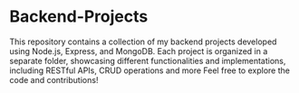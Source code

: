 # Backend-Projects
This repository contains a collection of my backend projects developed using Node.js, Express, and MongoDB. Each project is organized in a separate folder, showcasing different functionalities and implementations, including RESTful APIs, CRUD operations and more Feel free to explore the code and contributions!
